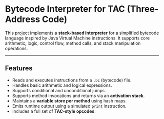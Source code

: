 # Bytecode Interpreter for TAC (Three-Address Code)

This project implements a **stack-based interpreter** for a simplified bytecode language inspired by Java Virtual Machine instructions. It supports core arithmetic, logic, control flow, method calls, and stack manipulation operations.

---

## Features

- Reads and executes instructions from a `.bc` (bytecode) file.
- Handles basic arithmetic and logical expressions.
- Supports conditional and unconditional jumps.
- Supports method invocations and returns via an **activation stack**.
- Maintains a **variable store per method** using hash maps.
- Emits runtime output using a simulated `print` instruction.
- Includes a full set of **TAC-style opcodes**.
